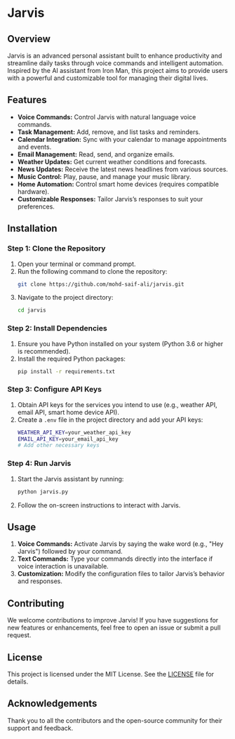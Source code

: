 # Jarvis 

## Overview

Jarvis is an advanced personal assistant built to enhance productivity and streamline daily tasks through voice commands and intelligent automation. Inspired by the AI assistant from Iron Man, this project aims to provide users with a powerful and customizable tool for managing their digital lives.

## Features

- **Voice Commands:** Control Jarvis with natural language voice commands.
- **Task Management:** Add, remove, and list tasks and reminders.
- **Calendar Integration:** Sync with your calendar to manage appointments and events.
- **Email Management:** Read, send, and organize emails.
- **Weather Updates:** Get current weather conditions and forecasts.
- **News Updates:** Receive the latest news headlines from various sources.
- **Music Control:** Play, pause, and manage your music library.
- **Home Automation:** Control smart home devices (requires compatible hardware).
- **Customizable Responses:** Tailor Jarvis’s responses to suit your preferences.

## Installation

### Step 1: Clone the Repository

1. Open your terminal or command prompt.
2. Run the following command to clone the repository:
   ```sh
   git clone https://github.com/mohd-saif-ali/jarvis.git
   ```
3. Navigate to the project directory:
   ```sh
   cd jarvis
   ```

### Step 2: Install Dependencies

1. Ensure you have Python installed on your system (Python 3.6 or higher is recommended).
2. Install the required Python packages:
   ```sh
   pip install -r requirements.txt
   ```

### Step 3: Configure API Keys

1. Obtain API keys for the services you intend to use (e.g., weather API, email API, smart home device API).
2. Create a `.env` file in the project directory and add your API keys:
   ```sh
   WEATHER_API_KEY=your_weather_api_key
   EMAIL_API_KEY=your_email_api_key
   # Add other necessary keys
   ```

### Step 4: Run Jarvis

1. Start the Jarvis assistant by running:
   ```sh
   python jarvis.py
   ```
2. Follow the on-screen instructions to interact with Jarvis.

## Usage

1. **Voice Commands:** Activate Jarvis by saying the wake word (e.g., "Hey Jarvis") followed by your command.
2. **Text Commands:** Type your commands directly into the interface if voice interaction is unavailable.
3. **Customization:** Modify the configuration files to tailor Jarvis’s behavior and responses.

## Contributing

We welcome contributions to improve Jarvis! If you have suggestions for new features or enhancements, feel free to open an issue or submit a pull request.

## License

This project is licensed under the MIT License. See the [LICENSE](LICENSE) file for details.

## Acknowledgements

Thank you to all the contributors and the open-source community for their support and feedback.

